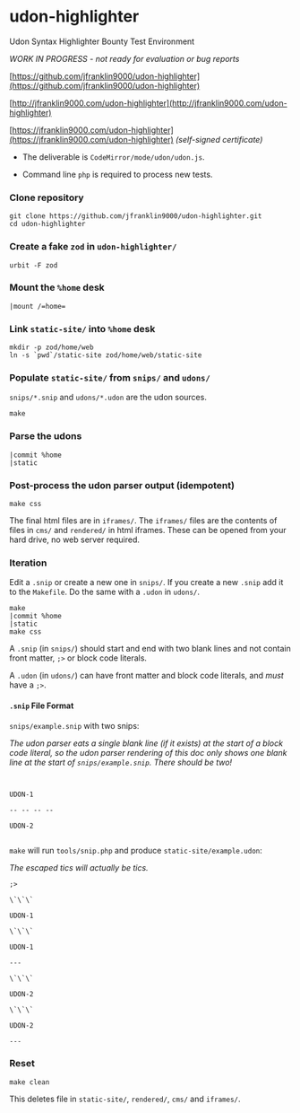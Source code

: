 # udon-highlighter

Udon Syntax Highlighter Bounty Test Environment

_*WORK IN PROGRESS - not ready for evaluation or bug reports*_

[https://github.com/jfranklin9000/udon-highlighter](https://github.com/jfranklin9000/udon-highlighter)

[http://jfranklin9000.com/udon-highlighter](http://jfranklin9000.com/udon-highlighter)

[https://jfranklin9000.com/udon-highlighter](https://jfranklin9000.com/udon-highlighter)
_(self-signed certificate)_

- The deliverable is `CodeMirror/mode/udon/udon.js`.

- Command line `php` is required to process new tests.

### Clone repository

```
git clone https://github.com/jfranklin9000/udon-highlighter.git
cd udon-highlighter
```

### Create a fake `zod` in `udon-highlighter/`

```
urbit -F zod
```

### Mount the `%home` desk

```
|mount /=home=
```

### Link `static-site/` into `%home` desk

```
mkdir -p zod/home/web
ln -s `pwd`/static-site zod/home/web/static-site
```

### Populate `static-site/` from `snips/` and `udons/`

`snips/*.snip` and `udons/*.udon` are the udon sources.

```
make
```

### Parse the udons

```
|commit %home
|static
```

### Post-process the udon parser output (idempotent)

```
make css
```

The final html files are in `iframes/`.
The `iframes/` files are the contents of
files in `cms/` and `rendered/` in html
iframes. These can be opened from your
hard drive, no web server required.

### Iteration

Edit a `.snip` or create a new one in `snips/`.
If you create a new `.snip` add it to the `Makefile`.
Do the same with a `.udon` in `udons/`.

```
make
|commit %home
|static
make css
```

A `.snip` (in `snips/`) should start and end with two
blank lines and not contain front matter, `;>` or block
code literals.

A `.udon` (in `udons/`) can have front matter and block
code literals, and _must_ have a `;>`.

#### `.snip` File Format

`snips/example.snip` with two snips:

_The udon parser eats a single blank line (if it exists)
at the start of a block code literal, so the udon parser
rendering of this doc only shows one blank line at the
start of `snips/example.snip`. There should be two!_

```


UDON-1

-- -- -- --

UDON-2


```

`make` will run `tools/snip.php` and produce `static-site/example.udon`:

_The escaped tics will actually be tics._

```
;>

\`\`\`

UDON-1

\`\`\`

UDON-1

---

\`\`\`

UDON-2

\`\`\`

UDON-2

---
```

### Reset

```
make clean
```

This deletes file in `static-site/`, `rendered/`, `cms/` and `iframes/`.
